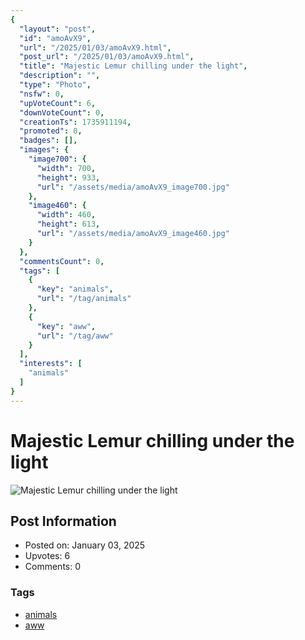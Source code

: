 ```yaml
---
{
  "layout": "post",
  "id": "amoAvX9",
  "url": "/2025/01/03/amoAvX9.html",
  "post_url": "/2025/01/03/amoAvX9.html",
  "title": "Majestic Lemur chilling under the light",
  "description": "",
  "type": "Photo",
  "nsfw": 0,
  "upVoteCount": 6,
  "downVoteCount": 0,
  "creationTs": 1735911194,
  "promoted": 0,
  "badges": [],
  "images": {
    "image700": {
      "width": 700,
      "height": 933,
      "url": "/assets/media/amoAvX9_image700.jpg"
    },
    "image460": {
      "width": 460,
      "height": 613,
      "url": "/assets/media/amoAvX9_image460.jpg"
    }
  },
  "commentsCount": 0,
  "tags": [
    {
      "key": "animals",
      "url": "/tag/animals"
    },
    {
      "key": "aww",
      "url": "/tag/aww"
    }
  ],
  "interests": [
    "animals"
  ]
}
---
```


# Majestic Lemur chilling under the light

![Majestic Lemur chilling under the light](/assets/media/amoAvX9_image700.jpg)

## Post Information

- Posted on: January 03, 2025
- Upvotes: 6
- Comments: 0

### Tags

- [animals](/tag/animals)
- [aww](/tag/aww)
